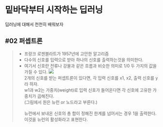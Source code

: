 # 밑바닥부터 시작하는 딥러닝
딥러닝에 대해서 천천히 배워보자

#02 퍼셉트론
---
> - 프랑크 로젠블라트가 1957년에 고안한 알고리즘
> - 다수의 신호를 입력으로 받아 하나의 신호를 출력하는것을 의미한다. 
> - 여기서 신호란 전류나 강물과 같은 흐름과 비슷한 의미로 1/0 두 가지의 값을 가질 수 있다.
> <img src="https://encrypted-tbn0.gstatic.com/images?q=tbn:ANd9GcQ3-ZcvFrIeesscFRaoOx7-14Vdwmp0TwMj_94d3TVfG8Z9EXZjWg"><br>
> 2개의 신호를 받는 퍼셉트론이 있다면, 각 입력 신호를 x1, x2, 출력 신호를 y라 하자.<br>
> w1과 w2는 가중치(weight)로 입력 신호가 들어온다면 각 신호에 고유한 가중치가 곱해진다.<br>
> (그림에서 원은 뉴런 or 노드라고 부른다.) <br><br>
> 뉴런에서 보내온 신호의 총 합이 정해진 한계를 넘어서는 경우 1을 출력한다. 이것을 뉴런의 활성화라고 표현한다.
